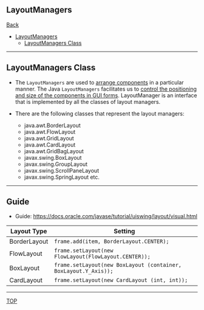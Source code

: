 ## LayoutManagers

[Back](../java_swing.md)

- [LayoutManagers](#layoutmanagers)
  - [LayoutManagers Class](#layoutmanagers-class)

---

## LayoutManagers Class

- The `LayoutManagers` are used to <u>arrange components</u> in a particular manner. The Java `LayoutManagers` facilitates us to <u>control the positioning and size of the components in GUI forms</u>. LayoutManager is an interface that is implemented by all the classes of layout managers.

- There are the following classes that represent the layout managers:

  - java.awt.BorderLayout
  - java.awt.FlowLayout
  - java.awt.GridLayout
  - java.awt.CardLayout
  - java.awt.GridBagLayout
  - javax.swing.BoxLayout
  - javax.swing.GroupLayout
  - javax.swing.ScrollPaneLayout
  - javax.swing.SpringLayout etc.

---

## Guide

- Guide: https://docs.oracle.com/javase/tutorial/uiswing/layout/visual.html

| Layout Type  | Setting                                                         |
| ------------ | --------------------------------------------------------------- |
| BorderLayout | `frame.add(item, BorderLayout.CENTER);`                         |
| FlowLayout   | `frame.setLayout(new FlowLayout(FlowLayout.CENTER));`                  |
| BoxLayout    | `frame.setLayout(new BoxLayout (container, BoxLayout.Y_Axis));` |
| CardLayout   | `frame.setLayout(new CardLayout (int, int));`                    |

---

[TOP](#layoutmanagers)
